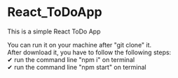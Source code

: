 # React_ToDoApp
This is a simple React ToDo App

<p>
You can run it on your machine after "git clone" it.<br />
After download it, you have to follow the following steps: <br />
✔ run the command line "npm i" on terminal <br />
✔ run the command line "npm start" on terminal<br />
</p>
